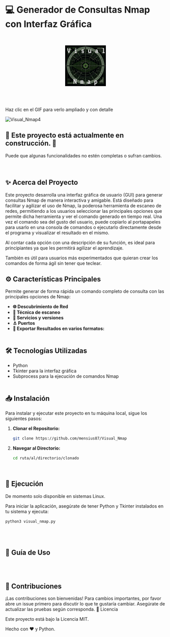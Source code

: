 # :computer: Generador de Consultas Nmap con Interfaz Gráfica 
<br>

<p align="center">
  <img src="images/Visual_Nmap_icono.png" alt="Ejemplo de imagen">
</p><br><br>

<p>Haz clic en el GIF para verlo ampliado y con detalle</p>

![Visual_Nmap4](https://github.com/mensius87/Visual_Nmap/assets/136935764/15f5acaa-05be-4d34-9b2e-14c14f6a97af)


## :construction: Este proyecto está actualmente en construcción. :construction:
Puede que algunas funcionalidades no estén completas o sufran cambios.
<br><br><br>


## :sparkles: Acerca del Proyecto

Este proyecto desarrolla una interfaz gráfica de usuario (GUI) para generar consultas Nmap de manera interactiva y amigable. Está diseñado para facilitar y agilizar el uso de Nmap, la poderosa herramienta de escaneo de redes, permitiendo a los usuarios seleccionar las principales opciones que permite dicha herramienta y ver el comando generado en tiempo real. Una vez el comando sea del gusto del usuario, puede copiarlo al portapapeles para usarlo en una consola de comandos o ejecutarlo directamente desde el programa y visualizar el resultado en el mismo.

Al contar cada opción con una descripción de su función, es ideal para principiantes ya que les permitirá agilizar el aprendizaje.

También es útil para usuarios más experimentados que quieran crear los comandos de forma ágil sin tener que teclear.
<br>


## :gear: Características Principales
Permite generar de forma rápida un comando completo de consulta con las principales opciones de Nmap:
- **:globe_with_meridians: Descubrimiento de Red** 
- **:mag_right: Técnica de escaneo** 
- **:wrench: Servicios y versiones**
- **:anchor: Puertos** 
- **:floppy_disk: Exportar Resultados en varios formatos:** 
  <br><br>

## :hammer_and_wrench: Tecnologías Utilizadas

- Python
- Tkinter para la interfaz gráfica
- Subprocess para la ejecución de comandos Nmap
<br><br>

## :inbox_tray: Instalación

Para instalar y ejecutar este proyecto en tu máquina local, sigue los siguientes pasos:

1. **Clonar el Repositorio:**
    ```bash
    git clone https://github.com/mensius87/Visual_Nmap
    ```
2. **Navegar al Directorio:**
    ```bash
    cd ruta/al/directorio/clonado
    ```
<br>


## :rocket: Ejecución

De momento solo disponible en sistemas Linux.

Para iniciar la aplicación, asegúrate de tener Python y Tkinter instalados en tu sistema y ejecuta:


```bash
python3 visual_nmap.py
 ```
<br><br>


## :book: Guía de Uso
<br><br>



## :busts_in_silhouette: Contribuciones

¡Las contribuciones son bienvenidas! Para cambios importantes, por favor abre un issue primero para discutir lo que te gustaría cambiar. Asegúrate de actualizar las pruebas según corresponda.
:memo: Licencia

Este proyecto está bajo la Licencia MIT.

Hecho con :heart: y Python.
